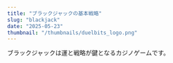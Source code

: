 ```yaml
---
title: "ブラックジャックの基本戦略"
slug: "blackjack"
date: "2025-05-23"
thumbnail: "/thumbnails/duelbits_logo.png"
---
```


ブラックジャックは運と戦略が鍵となるカジノゲームです。